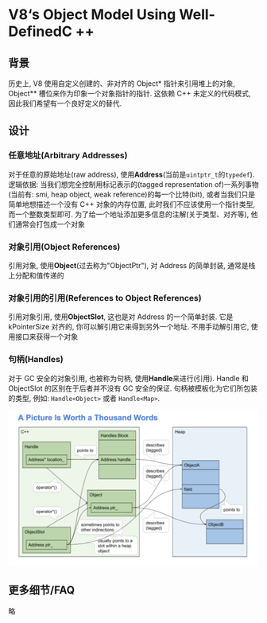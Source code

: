 # V8‘s Object Model Using Well-DefinedC ++

## 背景
历史上, V8 使用自定义创建的、非对齐的 Object* 指针来引用堆上的对象, Object** 槽位来作为印象一个对象指针的指针. 这依赖 C++ 未定义的代码模式, 因此我们希望有一个良好定义的替代.

## 设计
### 任意地址(Arbitrary Addresses)
对于任意的原始地址(raw address), 使用**Address**(当前是`uintptr_t`的`typedef`).
逻辑依据: 当我们想完全控制用标记表示的(tagged representation of)一系列事物(当前有: smi, heap object, weak reference)的每一个比特(bit), 或者当我们只是简单地想描述一个没有 C++ 对象的内存位置, 此时我们不应该使用一个指针类型, 而一个整数类型即可. 为了给一个地址添加更多信息的注解(关于类型、对齐等), 他们通常会打包成一个对象

### 对象引用(Object References)
引用对象, 使用**Object**(过去称为"ObjectPtr"), 对 Address 的简单封装, 通常是栈上分配和值传递的

### 对象引用的引用(References to Object References)
引用对象引用, 使用**ObjectSlot**, 这也是对 Address 的一个简单封装. 它是 kPointerSize 对齐的, 你可以解引用它来得到另外一个地址. 不用手动解引用它, 使用接口来获得一个对象

### 句柄(Handles)
对于 GC 安全的对象引用, 也被称为句柄, 使用**Handle**来进行(引用). Handle 和 ObjectSlot 的区别在于后者并不没有 GC 安全的保证.
句柄被模板化为它们所包装的类型, 例如: `Handle<Object>` 或者 `Handle<Map>`.

<img src="./img/object_model_relationship.png" style="background-color: white" />

## 更多细节/FAQ
略
